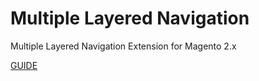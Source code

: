 # Multiple Layered Navigation

Multiple Layered Navigation Extension for Magento 2.x

[GUIDE](https://github.com/SlavaYurthev/MultipleLayeredNavigation-M2/wiki)
